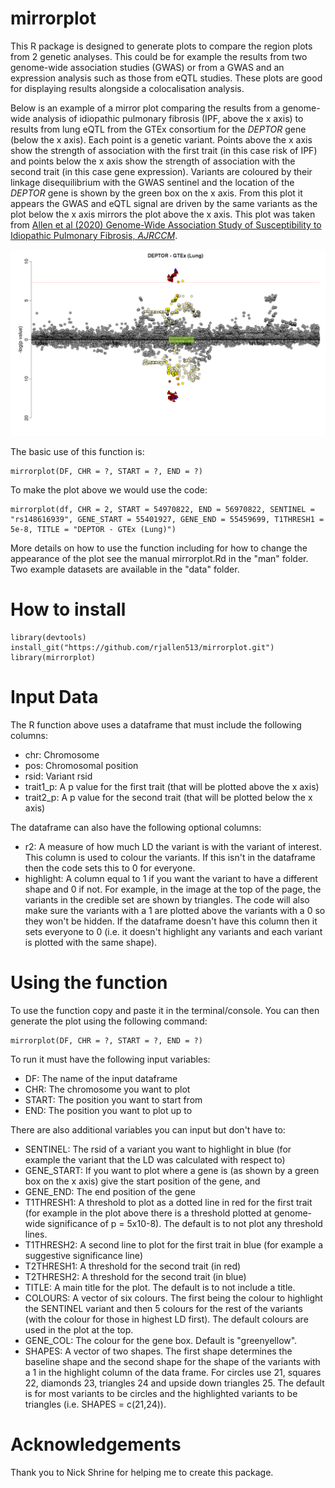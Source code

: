 # mirrorplot

This R package is designed to generate plots to compare the region plots from 2 genetic analyses. This could be for example the results from two genome-wide association studies (GWAS) or from a GWAS and an expression analysis such as those from eQTL studies. These plots are good for displaying results alongside a colocalisation analysis.

Below is an example of a mirror plot comparing the results from a genome-wide analysis of idiopathic pulmonary fibrosis (IPF, above the x axis) to results from lung eQTL from the GTEx consortium for the *DEPTOR* gene (below the x axis). Each point is a genetic variant. Points above the x axis show the strength of association with the first trait (in this case risk of IPF) and points below the x axis show the strength of association with the second trait (in this case gene expression). Variants are coloured by their linkage disequilibrium with the GWAS sentinel and the location of the *DEPTOR* gene is shown by the green box on the x axis. From this plot it appears the GWAS and eQTL signal are driven by the same variants as the plot below the x axis mirrors the plot above the x axis. This plot was taken from [Allen et al (2020) Genome-Wide Association Study of Susceptibility to Idiopathic Pulmonary Fibrosis, *AJRCCM*](https://www.ncbi.nlm.nih.gov/pmc/articles/PMC7047454/).

![Example mirror plot](https://github.com/rjallen513/images/blob/master/DEPTOR_gtex_Lung.png?raw=true)

The basic use of this function is:

    mirrorplot(DF, CHR = ?, START = ?, END = ?)

To make the plot above we would use the code:

    mirrorplot(df, CHR = 2, START = 54970822, END = 56970822, SENTINEL = "rs148616939", GENE_START = 55401927, GENE_END = 55459699, T1THRESH1 = 5e-8, TITLE = "DEPTOR - GTEx (Lung)")

More details on how to use the function including for how to change the appearance of the plot see the manual mirrorplot.Rd in the "man" folder. Two example datasets are available in the "data" folder.


# How to install

    library(devtools)
    install_git("https://github.com/rjallen513/mirrorplot.git")
    library(mirrorplot)

# Input Data

The R function above uses a dataframe that must include the following columns:

- chr: Chromosome
- pos: Chromosomal position
- rsid: Variant rsid
- trait1_p: A p value for the first trait (that will be plotted above the x axis)
- trait2_p: A p value for the second trait (that will be plotted below the x axis)

The dataframe can also have the following optional columns:

- r2: A measure of how much LD the variant is with the variant of interest. This column is used to colour the variants. If this isn't in the dataframe then the code sets this to 0 for everyone.
- highlight: A column equal to 1 if you want the variant to have a different shape and 0 if not. For example, in the image at the top of the page, the variants in the credible set are shown by triangles. The code will also make sure the variants with a 1 are plotted above the variants with a 0 so they won't be hidden. If the dataframe doesn't have this column then it sets everyone to 0 (i.e. it doesn't highlight any variants and each variant is plotted with the same shape).

# Using the function

To use the function copy and paste it in the terminal/console. You can then generate the plot using the following command:

    mirrorplot(DF, CHR = ?, START = ?, END = ?)

To run it must have the following input variables:

- DF: The name of the input dataframe
- CHR: The chromosome you want to plot
- START: The position you want to start from
- END: The position you want to plot up to

There are also additional variables you can input but don't have to:

- SENTINEL: The rsid of a variant you want to highlight in blue (for example the variant that the LD was calculated with respect to)
- GENE_START: If you want to plot where a gene is (as shown by a green box on the x axis) give the start position of the gene, and
- GENE_END: The end position of the gene
- T1THRESH1: A threshold to plot as a dotted line in red for the first trait (for example in the plot above there is a threshold plotted at genome-wide significance of p = 5x10-8). The default is to not plot any threshold lines.
- T1THRESH2: A second line to plot for the first trait in blue (for example a suggestive significance line)
- T2THRESH1: A threshold for the second trait (in red)
- T2THRESH2: A threshold for the second trait (in blue)
- TITLE: A main title for the plot. The default is to not include a title.
- COLOURS: A vector of six colours. The first being the colour to highlight the SENTINEL variant and then 5 colours for the rest of the variants (with the colour for those in highest LD first). The default colours are used in the plot at the top.
- GENE_COL: The colour for the gene box. Default is "greenyellow".
- SHAPES: A vector of two shapes. The first shape determines the baseline shape and the second shape for the shape of the variants with a 1 in the highlight column of the data frame. For circles use 21, squares 22, diamonds 23, triangles 24 and upside down triangles 25. The default is for most variants to be circles and the highlighted variants to be triangles (i.e. SHAPES = c(21,24)).

# Acknowledgements
Thank you to Nick Shrine for helping me to create this package.

